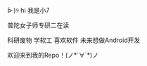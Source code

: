 
<!--
**hishark/hishark** is a ✨ _special_ ✨ repository because its `README.md` (this file) appears on your GitHub profile.

Here are some ideas to get you started:

- 🔭 I’m currently working on ...
- 🌱 I’m currently learning ...
- 👯 I’m looking to collaborate on ...
- 🤔 I’m looking for help with ...
- 💬 Ask me about ...
- 📫 How to reach me: ...
- 😄 Pronouns: ...
- ⚡ Fun fact: ...

-->

ᐕ)୨ hi 我是小7

普陀女子师专研二在读

科研废物 学软工 喜欢软件 未来想做Android开发

欢迎来到我的Repo！(ノ\*\`∀´\*)ノ
